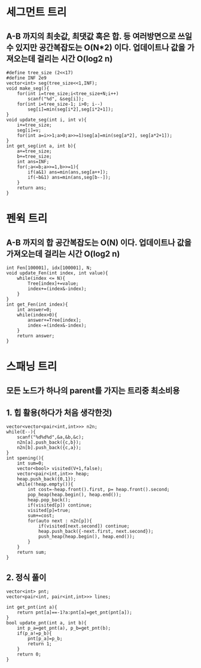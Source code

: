 # 세그먼트 트리
## A-B 까지의 최솟값, 최댓값 혹은 합. 등 여러방면으로 쓰일수 있지만 공간복잡도는 O(N*2) 이다. 업데이트나 값을 가져오는데 걸리는 시간 O(log2 n)
    #define tree_size (2<<17)
    #define INF 2e9
    vector<int> seg(tree_size<<1,INF);
    void make_seg(){
        for(int i=tree_size;i<tree_size+N;i++)
            scanf("%d", &seg[i]);
        for(int i=tree_size-1; i>0; i--)
            seg[i]=min(seg[i*2],seg[i*2+1]);
    }
    void update_seg(int i, int v){
        i+=tree_size;
        seg[i]=v;
        for(int a=i>>1;a>0;a>>=1)seg[a]=min(seg[a*2], seg[a*2+1]);
    }
    int get_seg(int a, int b){
        a+=tree_size;
        b+=tree_size;
        int ans=INF;
        for(;a<=b;a>>=1,b>>=1){
            if(a&1) ans=min(ans,seg[a++]);
            if(~b&1) ans=min(ans,seg[b--]);
        }
        return ans;
    }

# 펜윅 트리
## A-B 까지의 합 공간복잡도는 O(N) 이다. 업데이트나 값을 가져오는데 걸리는 시간 O(log2 n)
    int Fen[100001], idx[100001], N;
    void update_Fen(int index, int value){
        while(index <= N){
            Tree[index]+=value;
            index+=(index&-index);
        }
    }
    int get_Fen(int index){
        int answer=0;
        while(index>0){
            answer+=Tree[index];
            index-=(index&-index);
        }
        return answer;
    }

# 스패닝 트리
## 모든 노드가 하나의 parent를 가지는 트리중 최소비용
## 1. 힙 활용(하다가 처음 생각한것)
    vector<vector<pair<int,int>>> n2n;
    while(E--){
        scanf("%d%d%d",&a,&b,&c);
        n2n[a].push_back({c,b});
        n2n[b].push_back({c,a});
    }
    int spening(){
        int sum=0;
        vector<bool> visited(V+1,false);
        vector<pair<int,int>> heap;
        heap.push_back({0,1});
        while(!heap.empty()){
            int cost=-heap.front().first, p= heap.front().second;
            pop_heap(heap.begin(), heap.end());
            heap.pop_back();
            if(visited[p]) continue;
            visited[p]=true;
            sum+=cost;
            for(auto next : n2n[p]){
                if(visited[next.second]) continue;
                heap.push_back({-next.first, next.second});
                push_heap(heap.begin(), heap.end());
            }
        }
        return sum;
    }
## 2. 정식 풀이
    vector<int> pnt;
    vector<pair<int, pair<int,int>>> lines;

    int get_pnt(int a){
        return pnt[a]==-1?a:pnt[a]=get_pnt(pnt[a]);
    }
    bool update_pnt(int a, int b){
        int p_a=get_pnt(a), p_b=get_pnt(b);
        if(p_a!=p_b){
            pnt[p_a]=p_b;
            return 1;
        }
        return 0;
    }
